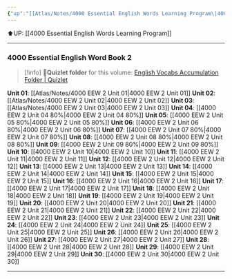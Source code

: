 ```yaml
---
{"up":"[[Atlas/Notes/4000 Essential English Words Learning Program\|4000 Essential English Words Learning Program]]","dg-publish":true,"permalink":"/atlas/notes/4000-essential-english-words-2/","dgPassFrontmatter":true}
---
```


⬆️UP: [[4000 Essential English Words Learning Program]]

---
### 4000 Essential English Word Book 2

> [!info] 📁**Quizlet folder** for this volume: [English Vocabs Accumulation Folder | Quizlet](https://quizlet.com/jerryncc/folders/english-vocabs-accumulation?i=1vbzw5&x=1xqt)

**Unit 01**: [[Atlas/Notes/4000 EEW 2 Unit 01\|4000 EEW 2 Unit 01]]
**Unit 02**: [[Atlas/Notes/4000 EEW 2 Unit 02\|4000 EEW 2 Unit 02]]
**Unit 03**: [[Atlas/Notes/4000 EEW 2 Unit 03\|4000 EEW 2 Unit 03]]
**Unit 04**: [[4000 EEW 2 Unit 04 80%\|4000 EEW 2 Unit 04 80%]]
**Unit 05**: [[4000 EEW 2 Unit 05 80%\|4000 EEW 2 Unit 05 80%]]
**Unit 06**:  [[4000 EEW 2 Unit 06 80%\|4000 EEW 2 Unit 06 80%]]
**Unit 07**: [[4000 EEW 2 Unit 07 80%\|4000 EEW 2 Unit 07 80%]]
**Unit 08**: [[4000 EEW 2 Unit 08 80%\|4000 EEW 2 Unit 08 80%]]
**Unit 09**: [[4000 EEW 2 Unit 09 80%\|4000 EEW 2 Unit 09 80%]]
**Unit 10**: [[4000 EEW 2 Unit 10\|4000 EEW 2 Unit 10]]
**Unit 11**: [[4000 EEW 2 Unit 11\|4000 EEW 2 Unit 11]]
**Unit 12**: [[4000 EEW 2 Unit 12\|4000 EEW 2 Unit 12]]
**Unit 13**: [[4000 EEW 2 Unit 13\|4000 EEW 2 Unit 13]]
**Unit 14**: [[4000 EEW 2 Unit 14\|4000 EEW 2 Unit 14]]
**Unit 15**: [[4000 EEW 2 Unit 15\|4000 EEW 2 Unit 15]]
**Unit 16**: [[4000 EEW 2 Unit 16\|4000 EEW 2 Unit 16]]
**Unit 17**: [[4000 EEW 2 Unit 17\|4000 EEW 2 Unit 17]]
**Unit 18**: [[4000 EEW 2 Unit 18\|4000 EEW 2 Unit 18]]
**Unit 19**: [[4000 EEW 2 Unit 19\|4000 EEW 2 Unit 19]]
**Unit 20**: [[4000 EEW 2 Unit 20\|4000 EEW 2 Unit 20]]
**Unit 21**: [[4000 EEW 2 Unit 21\|4000 EEW 2 Unit 21]]
**Unit 22**: [[4000 EEW 2 Unit 22\|4000 EEW 2 Unit 22]]
**Unit 23**: [[4000 EEW 2 Unit 23\|4000 EEW 2 Unit 23]]
**Unit 24**: [[4000 EEW 2 Unit 24\|4000 EEW 2 Unit 24]]
**Unit 25**: [[4000 EEW 2 Unit 25\|4000 EEW 2 Unit 25]]
**Unit 26**: [[4000 EEW 2 Unit 26\|4000 EEW 2 Unit 26]]
**Unit 27**: [[4000 EEW 2 Unit 27\|4000 EEW 2 Unit 27]]
**Unit 28**: [[4000 EEW 2 Unit 28\|4000 EEW 2 Unit 28]]
**Unit 29**: [[4000 EEW 2 Unit 29\|4000 EEW 2 Unit 29]]
**Unit 30**: [[4000 EEW 2 Unit 30\|4000 EEW 2 Unit 30]]

---

